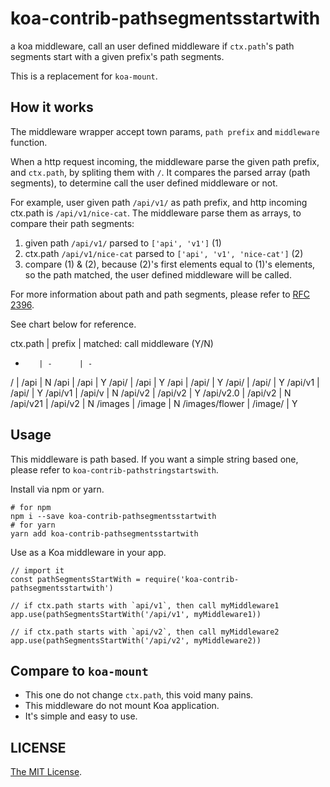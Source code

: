 # koa-contrib-pathsegmentsstartwith

a koa middleware, call an user defined middleware if `ctx.path`'s path segments start with a given prefix's path segments.

This is a replacement for `koa-mount`.

## How it works

The middleware wrapper accept town params, `path prefix` and
`middleware` function.

When a http request incoming, the middleware parse the given
path prefix, and `ctx.path`, by spliting them with `/`. It compares
the parsed array (path segments), to determine call the user defined middleware or not.

For example, user given path `/api/v1/` as path prefix, and http
incoming ctx.path is `/api/v1/nice-cat`. The middleware parse them as
arrays, to compare their path segments:

1. given path `/api/v1/` parsed to `['api', 'v1']` (1)
1. ctx.path `/api/v1/nice-cat` parsed to `['api', 'v1', 'nice-cat']` (2)
1. compare (1) & (2), because (2)'s first elements equal to (1)'s elements,
so the path matched, the user defined middleware will be called.

For more information about path and path segments, please refer to [RFC 2396](https://www.ietf.org/rfc/rfc2396.txt).

See chart below for reference.

ctx.path | prefix | matched: call middleware (Y/N)
-        | -      | -
/        |  /api   | N
/api     |  /api   | Y
/api/    |  /api   | Y
/api     | /api/   | Y
/api/    | /api/   | Y
/api/v1  | /api/   | Y
/api/v1  | /api/v  | N
/api/v2  | /api/v2 | Y
/api/v2.0 | /api/v2 | N
/api/v21  | /api/v2 | N
/images   | /image   | N
/images/flower   | /image/   | Y

## Usage

This middleware is path based. If you want a simple string based one, please refer to `koa-contrib-pathstringstartswith`.

Install via npm or yarn.

```
# for npm
npm i --save koa-contrib-pathsegmentsstartwith
# for yarn
yarn add koa-contrib-pathsegmentsstartwith
```

Use as a Koa middleware in your app.

```
// import it
const pathSegmentsStartWith = require('koa-contrib-pathsegmentsstartwith')

// if ctx.path starts with `api/v1`, then call myMiddleware1
app.use(pathSegmentsStartWith('/api/v1', myMiddleware1))

// if ctx.path starts with `api/v2`, then call myMiddleware2
app.use(pathSegmentsStartWith('/api/v2', myMiddleware2))
```

## Compare to `koa-mount`

- This one do not change `ctx.path`, this void many pains.
- This middleware do not mount Koa application.
- It's simple and easy to use.

## LICENSE

[The MIT License](LICENSE).
